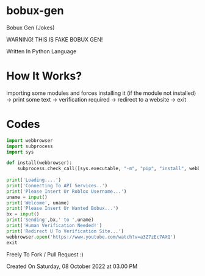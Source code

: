 # bobux-gen

Bobux Gen (Jokes)

WARNING! THIS IS FAKE BOBUX GEN!

Written In Python Language

# How It Works?

importing some modules and forces installing it (if the module not installed) -> print some text -> verification required -> redirect to a website -> exit

# Codes

```python
import webbrowser
import subprocess
import sys

def install(webbrowser):
    subprocess.check_call([sys.executable, "-m", "pip", "install", webbrowser])
    
print('Loading....')
print('Connecting To API Services..')
print('Please Insert Ur Roblox Username...')
uname = input()
print('Welcome', uname)
print('Please Insert Ur Wanted Bobux...')
bx = input()
print('Sending',bx,' to ',uname)
print('Human Verification Needed!')
print('Redirect U To Verification Site...')
webbrowser.open('https://www.youtube.com/watch?v=a3Z7zEc7AXQ')
exit
```
Freely To Fork / Pull Request :)

Created On Saturday, 08 October 2022 at 03.00 PM

